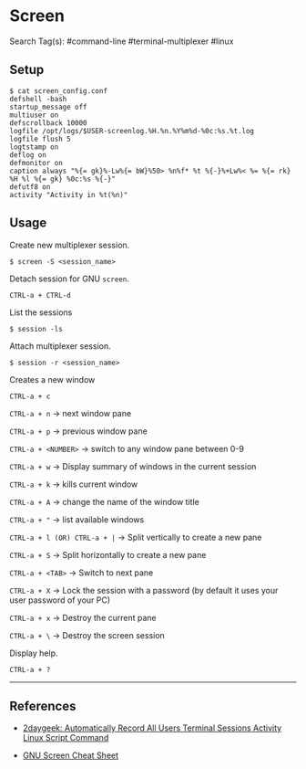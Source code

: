 # Screen

Search Tag(s): #command-line #terminal-multiplexer #linux

## Setup

```
$ cat screen_config.conf
defshell -bash  
startup_message off  
multiuser on  
defscrollback 10000  
logfile /opt/logs/$USER-screenlog.%H.%n.%Y%m%d-%0c:%s.%t.log  
logfile flush 5  
logtstamp on  
deflog on  
defmonitor on  
caption always "%{= gk}%-Lw%{= bW}%50> %n%f* %t %{-}%+Lw%< %= %{= rk} %H %l %{= gk} %0c:%s %{-}"  
defutf8 on  
activity "Activity in %t(%n)"
```

## Usage

Create new multiplexer session.

```
$ screen -S <session_name>
```

Detach session for GNU `screen`.

```
CTRL-a + CTRL-d
```

List the sessions

```
$ session -ls
```

Attach multiplexer session.

```
$ session -r <session_name>
```

Creates a new window

```
CTRL-a + c
```

`CTRL-a + n` -> next window pane

`CTRL-a + p` -> previous window pane

`CTRL-a + <NUMBER>` -> switch to any window pane between 0-9

`CTRL-a + w` -> Display summary of windows in the current session

`CTRL-a + k` -> kills current window

`CTRL-a + A` -> change the name of the window title

`CTRL-a + "` -> list available windows

`CTRL-a + l (OR) CTRL-a + |` -> Split vertically to create a new pane

`CTRL-a + S` -> Split horizontally to create a new pane

`CTRL-a + <TAB>` -> Switch to next pane

`CTRL-a + X` -> Lock the session with a password (by default it uses your user password of your PC)

`CTRL-a + x` -> Destroy the current pane

`CTRL-a + \` -> Destroy the screen session

Display help.

```
CTRL-a + ?
```

---
## References

- [2daygeek: Automatically Record All Users Terminal Sessions Activity Linux Script Command](https://www.2daygeek.com/automatically-record-all-users-terminal-sessions-activity-linux-script-command/)

- [GNU Screen Cheat Sheet](https://kapeli.com/cheat_sheets/screen.docset/Contents/Resources/Documents/index)